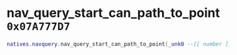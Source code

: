 # nav_query_start_can_path_to_point `0x07A777D7`

```lua
natives.navquery.nav_query_start_can_path_to_point(_unk0 --[[ number ]], _unk1 --[[ number ]], _unk2 --[[ number ]], _unk3 --[[ number ]], _unk4 --[[ number ]], _unk5 --[[ number ]], _unk6 --[[ number ]], _unk7 --[[ number ]])
```